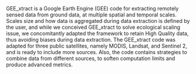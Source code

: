 GEE_xtract is a Google Earth Engine (GEE) code for extracting remotely sensed data from ground data, at multiple spatial and temporal scales. Scales size and how data is aggregated during data extraction is defined by the user, and while we conceived GEE_xtract to solve ecological scaling issue, we concomitantly adapted the framework to  retain High Quality data, thus avoiding biases during data extraction. The GEE_xtract code was adapted for three public satellites, namely MODIS, Landsat, and Sentinel 2, and is ready to include more sources. Also, the code contains strategies to combine data from different sources, to soften computation limits and produce advanced metrics.
